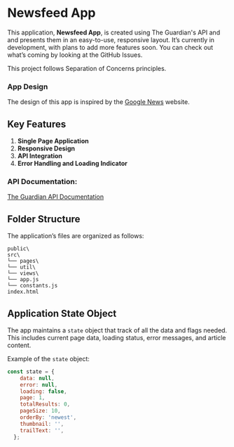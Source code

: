 # Newsfeed App

This application, **Newsfeed App**, is created using The Guardian's API and and presents them in an easy-to-use, responsive layout. It’s currently in development, with plans to add more features soon. You can check out what’s coming by looking at the GitHub Issues.

This project follows Separation of Concerns principles.


### App Design

The design of this app is inspired by the [Google News](https://news.google.com/home?hl=en-US&gl=US&ceid=US:en) website.

## Key Features

1. **Single Page Application**
2. **Responsive Design**
3. **API Integration**
4. **Error Handling and Loading Indicator**

### API Documentation: 
[The Guardian API Documentation](https://open-platform.theguardian.com/documentation/)  

## Folder Structure

The application’s files are organized as follows:

```text
public\
src\
└── pages\
└── util\
└── views\
└── app.js
└── constants.js
index.html
```

## Application State Object

The app maintains a `state` object that track of all the data and flags needed. This includes current page data, loading status, error messages, and article content.

Example of the `state` object:

```js
const state = {
    data: null,
    error: null,
    loading: false,
    page: 1,
    totalResults: 0,
    pageSize: 10,
    orderBy: 'newest',
    thumbnail: '',
    trailText: '',
  };
```
